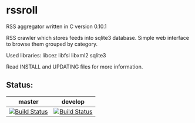 # rssroll
RSS aggregator written in C
version 0.10.1

RSS crawler which stores feeds into sqlite3 database.
Simple web interface to browse them grouped by category.

Used libraries:
libcez
libfsl
libxml2
sqlite3

Read INSTALL and UPDATING files for more information.

Status:
-------
master | develop
-------|--------
[![Build Status](https://cipier.net/status/koue/rssroll/master)](https://cipier.net/status/koue/rssroll/master) | [![Build Status](https://cipier.net/status/koue/rssroll/develop)](https://cipier.net/status/koue/rssroll/develop)
